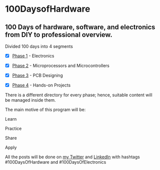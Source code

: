 # 100DaysofHardware


100 Days of hardware, software, and electronics from DIY to professional overview.
---------------------------------------------------------------------------------
Divided 100 days into 4 segments

 
- [x] [Phase 1](https://github.com/bala5000/100DaysHardware/tree/main/Phase%201) - Electronics
   
- [x] [Phase 2](https://github.com/bala5000/100DaysHardware/tree/main/Phase%202) - Microprocessors and Microcontrollers
     
- [x] [Phase 3](https://github.com/bala5000/100DaysHardware/tree/main/Phase%203) - PCB Designing
     
- [x] [Phase 4](https://github.com/bala5000/100DaysHardware/tree/main/Phase%204) - Hands-on Projects

There is a different directory for every phase; hence, suitable content will be managed inside them.

The main motive of this program will be:

Learn

Practice

Share

Apply

All the posts will be done on [my Twitter](https://twitter.com/_bala_murugan_) and [LinkedIn](https://www.linkedin.com/in/balamurugan-k-9b9377224/) with hashtags #100DaysOfHardware and #100DaysOfElectronics
